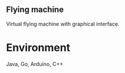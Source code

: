 ## Flying machine
Virtual flying machine with graphical interface.

# Environment
Java, Go, Arduino, C++
